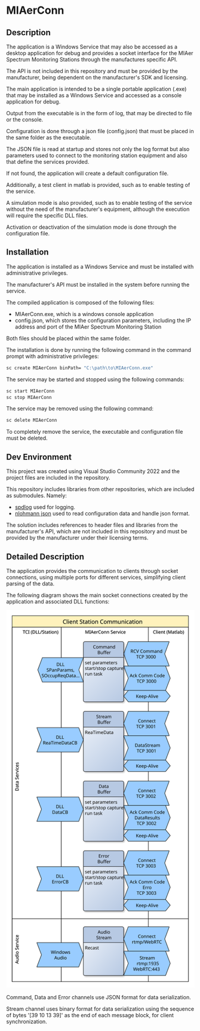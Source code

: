 # MIAerConn

## Description

The application is a Windows Service that may also be accessed as a desktop application for debug and provides a socket interface for the MIAer Spectrum Monitoring Stations through the manufactures specific API.

The API is not included in this repository and must be provided by the manufacturer, being dependent on the manufacturer's SDK and licensing.

The main application is intended to be a single portable application (.exe) that may be installed as a Windows Service and accessed as a console application for debug.

Output from the executable is in the form of log, that may be directed to file or the console.

Configuration is done through a json file (config.json) that must be placed in the same folder as the executable.

The JSON file is read at startup and stores not only the log format but also parameters used to connect to the monitoring station equipment and also that define the services provided.

If not found, the application will create a default configuration file.

Additionally, a test client in matlab is provided, such as to enable testing of the service.

A simulation mode is also provided, such as to enable testing of the service without the need of the manufacturer's equipment, although the execution will require the specific DLL files.

Activation or deactivation of the simulation mode is done through the configuration file.

## Installation

The application is installed as a Windows Service and must be installed with administrative privileges.

The manufacturer's API must be installed in the system before running the service.

The compiled application is composed of the following files:

 - MIAerConn.exe, which is a windows console application
 - config.json, which stores the configuration parameters, including the IP address and port of the MIAer Spectrum Monitoring Station

Both files should be placed within the same folder.

The installation is done by running the following command in the command prompt with administrative privileges:

```cmd
sc create MIAerConn binPath= "C:\path\to\MIAerConn.exe"
```

The service may be started and stopped using the following commands:

```cmd
sc start MIAerConn
sc stop MIAerConn
```

The service may be removed using the following command:

```cmd
sc delete MIAerConn
```

To completely remove the service, the executable and configuration file must be deleted.

## Dev Environment

This project was created using Visual Studio Community 2022 and the project files are included in the repository.

This repository includes libraries from other repositories, which are included as submodules. Namely: 

- [spdlog](https://github.com/gabime/spdlog) used for logging.
- [nlohmann json](https://github.com/nlohmann/json) used to read configuration data and handle json format.

The solution includes references to header files and libraries from the manufacturer's API, which are not included in this repository and must be provided by the manufacturer under their licensing terms.

## Detailed Description

The application provides the communication to clients through socket connections, using multiple ports for different services, simplifying client parsing of the data.

The following diagram shows the main socket connections created by the application and associated DLL functions:

![Client Station Communication Diagram](/doc/diagram.svg)

Command, Data and Error channels use JSON format for data serialization.

Stream channel uses binary format for data serialization using the sequence of bytes '[39 10 13 39]' as the end of each message block, for client synchronization.

